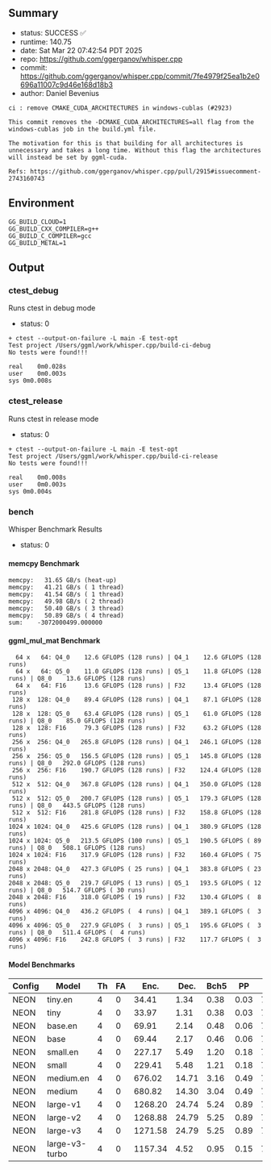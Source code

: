 ## Summary

- status:  SUCCESS ✅
- runtime: 140.75
- date:    Sat Mar 22 07:42:54 PDT 2025
- repo:    https://github.com/ggerganov/whisper.cpp
- commit:  https://github.com/ggerganov/whisper.cpp/commit/7fe4979f25ea1b2e0696a11007c9d46e168d18b3
- author:  Daniel Bevenius
```
ci : remove CMAKE_CUDA_ARCHITECTURES in windows-cublas (#2923)

This commit removes the -DCMAKE_CUDA_ARCHITECTURES=all flag from the
windows-cublas job in the build.yml file.

The motivation for this is that building for all architectures is
unnecessary and takes a long time. Without this flag the architectures
will instead be set by ggml-cuda.

Refs: https://github.com/ggerganov/whisper.cpp/pull/2915#issuecomment-2743160743
```

## Environment

```
GG_BUILD_CLOUD=1
GG_BUILD_CXX_COMPILER=g++
GG_BUILD_C_COMPILER=gcc
GG_BUILD_METAL=1
```

## Output

### ctest_debug

Runs ctest in debug mode
- status: 0
```
+ ctest --output-on-failure -L main -E test-opt
Test project /Users/ggml/work/whisper.cpp/build-ci-debug
No tests were found!!!

real	0m0.028s
user	0m0.003s
sys	0m0.008s
```
### ctest_release

Runs ctest in release mode
- status: 0
```
+ ctest --output-on-failure -L main -E test-opt
Test project /Users/ggml/work/whisper.cpp/build-ci-release
No tests were found!!!

real	0m0.008s
user	0m0.003s
sys	0m0.004s
```
### bench

Whisper Benchmark Results
- status: 0
#### memcpy Benchmark

```
memcpy:   31.65 GB/s (heat-up)
memcpy:   41.21 GB/s ( 1 thread)
memcpy:   41.54 GB/s ( 1 thread)
memcpy:   49.98 GB/s ( 2 thread)
memcpy:   50.40 GB/s ( 3 thread)
memcpy:   50.89 GB/s ( 4 thread)
sum:    -3072000499.000000
```

#### ggml_mul_mat Benchmark

```
  64 x   64: Q4_0    12.6 GFLOPS (128 runs) | Q4_1    12.6 GFLOPS (128 runs)
  64 x   64: Q5_0    11.0 GFLOPS (128 runs) | Q5_1    11.8 GFLOPS (128 runs) | Q8_0    13.6 GFLOPS (128 runs)
  64 x   64: F16     13.6 GFLOPS (128 runs) | F32     13.4 GFLOPS (128 runs)
 128 x  128: Q4_0    89.4 GFLOPS (128 runs) | Q4_1    87.1 GFLOPS (128 runs)
 128 x  128: Q5_0    63.4 GFLOPS (128 runs) | Q5_1    61.0 GFLOPS (128 runs) | Q8_0    85.0 GFLOPS (128 runs)
 128 x  128: F16     79.3 GFLOPS (128 runs) | F32     63.2 GFLOPS (128 runs)
 256 x  256: Q4_0   265.8 GFLOPS (128 runs) | Q4_1   246.1 GFLOPS (128 runs)
 256 x  256: Q5_0   156.5 GFLOPS (128 runs) | Q5_1   145.8 GFLOPS (128 runs) | Q8_0   292.0 GFLOPS (128 runs)
 256 x  256: F16    190.7 GFLOPS (128 runs) | F32    124.4 GFLOPS (128 runs)
 512 x  512: Q4_0   367.8 GFLOPS (128 runs) | Q4_1   350.0 GFLOPS (128 runs)
 512 x  512: Q5_0   200.7 GFLOPS (128 runs) | Q5_1   179.3 GFLOPS (128 runs) | Q8_0   443.5 GFLOPS (128 runs)
 512 x  512: F16    281.8 GFLOPS (128 runs) | F32    158.8 GFLOPS (128 runs)
1024 x 1024: Q4_0   425.6 GFLOPS (128 runs) | Q4_1   380.9 GFLOPS (128 runs)
1024 x 1024: Q5_0   213.5 GFLOPS (100 runs) | Q5_1   190.5 GFLOPS ( 89 runs) | Q8_0   508.1 GFLOPS (128 runs)
1024 x 1024: F16    317.9 GFLOPS (128 runs) | F32    160.4 GFLOPS ( 75 runs)
2048 x 2048: Q4_0   427.3 GFLOPS ( 25 runs) | Q4_1   383.8 GFLOPS ( 23 runs)
2048 x 2048: Q5_0   219.7 GFLOPS ( 13 runs) | Q5_1   193.5 GFLOPS ( 12 runs) | Q8_0   514.7 GFLOPS ( 30 runs)
2048 x 2048: F16    318.0 GFLOPS ( 19 runs) | F32    130.4 GFLOPS (  8 runs)
4096 x 4096: Q4_0   436.2 GFLOPS (  4 runs) | Q4_1   389.1 GFLOPS (  3 runs)
4096 x 4096: Q5_0   227.9 GFLOPS (  3 runs) | Q5_1   195.6 GFLOPS (  3 runs) | Q8_0   511.4 GFLOPS (  4 runs)
4096 x 4096: F16    242.8 GFLOPS (  3 runs) | F32    117.7 GFLOPS (  3 runs)
```

#### Model Benchmarks

|           Config |         Model |  Th |  FA |    Enc. |    Dec. |    Bch5 |      PP |  Commit |
|              --- |           --- | --- | --- |     --- |     --- |     --- |     --- |     --- |
|             NEON |       tiny.en |   4 |   0 |   34.41 |    1.34 |    0.38 |    0.03 | 7fe4979 |
|             NEON |          tiny |   4 |   0 |   33.97 |    1.31 |    0.38 |    0.03 | 7fe4979 |
|             NEON |       base.en |   4 |   0 |   69.91 |    2.14 |    0.48 |    0.06 | 7fe4979 |
|             NEON |          base |   4 |   0 |   69.44 |    2.17 |    0.46 |    0.06 | 7fe4979 |
|             NEON |      small.en |   4 |   0 |  227.17 |    5.49 |    1.20 |    0.18 | 7fe4979 |
|             NEON |         small |   4 |   0 |  229.41 |    5.48 |    1.21 |    0.18 | 7fe4979 |
|             NEON |     medium.en |   4 |   0 |  676.02 |   14.71 |    3.16 |    0.49 | 7fe4979 |
|             NEON |        medium |   4 |   0 |  680.82 |   14.30 |    3.04 |    0.49 | 7fe4979 |
|             NEON |      large-v1 |   4 |   0 | 1268.20 |   24.74 |    5.24 |    0.89 | 7fe4979 |
|             NEON |      large-v2 |   4 |   0 | 1268.88 |   24.79 |    5.25 |    0.89 | 7fe4979 |
|             NEON |      large-v3 |   4 |   0 | 1271.58 |   24.79 |    5.25 |    0.89 | 7fe4979 |
|             NEON | large-v3-turbo |   4 |   0 | 1157.34 |    4.52 |    0.95 |    0.15 | 7fe4979 |

